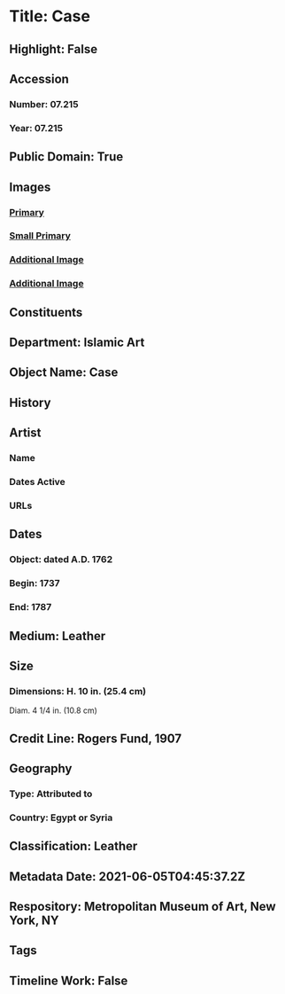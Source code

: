 # Title: Case
## Highlight: False
## Accession
### Number: 07.215
### Year: 07.215
## Public Domain: True
## Images
### [Primary](https://images.metmuseum.org/CRDImages/is/original/sf07-215a.jpg)
### [Small Primary](https://images.metmuseum.org/CRDImages/is/web-large/sf07-215a.jpg)
### [Additional Image](https://images.metmuseum.org/CRDImages/is/original/2642.jpg)
### [Additional Image](https://images.metmuseum.org/CRDImages/is/original/sf07-215b.jpg)
## Constituents
## Department: Islamic Art
## Object Name: Case
## History
## Artist
### Name
### Dates Active
### URLs
## Dates
### Object: dated A.D. 1762
### Begin: 1737
### End: 1787
## Medium: Leather
## Size
### Dimensions: H. 10 in. (25.4 cm)
Diam. 4 1/4 in. (10.8 cm)
## Credit Line: Rogers Fund, 1907
## Geography
### Type: Attributed to
### Country: Egypt or Syria
## Classification: Leather
## Metadata Date: 2021-06-05T04:45:37.2Z
## Respository: Metropolitan Museum of Art, New York, NY
## Tags
## Timeline Work: False